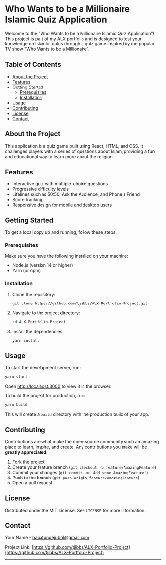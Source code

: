 # Who Wants to be a Millionaire Islamic Quiz Application

Welcome to the "Who Wants to be a Millionaire Islamic Quiz Application"! This project is part of my ALX portfolio and is designed to test your knowledge on Islamic topics through a quiz game inspired by the popular TV show "Who Wants to be a Millionaire".

## Table of Contents

- [About the Project](#about-the-project)
- [Features](#features)
- [Getting Started](#getting-started)
  - [Prerequisites](#prerequisites)
  - [Installation](#installation)
- [Usage](#usage)
- [Contributing](#contributing)
- [License](#license)
- [Contact](#contact)

## About the Project

This application is a quiz game built using React, HTML, and CSS. It challenges players with a series of questions about Islam, providing a fun and educational way to learn more about the religion.

## Features

- Interactive quiz with multiple-choice questions
- Progressive difficulty levels
- Lifelines such as 50:50, Ask the Audience, and Phone a Friend
- Score tracking
- Responsive design for mobile and desktop users

## Getting Started

To get a local copy up and running, follow these steps.

### Prerequisites

Make sure you have the following installed on your machine:

- Node.js (version 14 or higher)
- Yarn (or npm)

### Installation

1. Clone the repository:

   ```sh
   git clone https://github.com/tjibbs/ALX-Portfolio-Project.git

   ```

2. Navigate to the project directory:
   ```sh
   cd ALX-Portfolio-Project
   ```
3. Install the dependencies:
   ```sh
   yarn install
   ```

## Usage

To start the development server, run:

```sh
yarn start
```

Open [http://localhost:3000](http://localhost:3000) to view it in the browser.

To build the project for production, run:

```sh
yarn build
```

This will create a `build` directory with the production build of your app.

## Contributing

Contributions are what make the open-source community such an amazing place to learn, inspire, and create. Any contributions you make will be **greatly appreciated**.

1. Fork the project
2. Create your feature branch (`git checkout -b feature/AmazingFeature`)
3. Commit your changes (`git commit -m 'Add some AmazingFeature'`)
4. Push to the branch (`git push origin feature/AmazingFeature`)
5. Open a pull request

## License

Distributed under the MIT License. See `LICENSE` for more information.

## Contact

Your Name - [babatundejubril@gmail.com](mailto:babatundejubril@gmail.com)

Project Link: [https://github.com/tjibbs/ALX-Portfolio-Project](https://github.com/tjibbs/ALX-Portfolio-Project)

---
